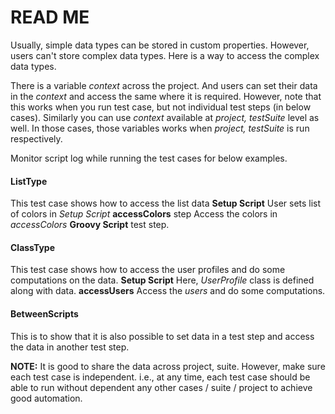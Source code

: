 # READ ME

Usually, simple data types can be stored in custom properties. However, users can't store complex data types.
Here is a way to access the complex data types. 

There is a variable _context_ across the project. And users can set their data in the _context_ and access the same where it is required. However, note that this works when you run test case, but not individual test steps (in below cases). Similarly you can use _context_ available at _project, testSuite_ level as well. In those cases, those variables works when _project, testSuite_ is run respectively.

Monitor script log while running the test cases for below examples.

#### ListType

This test case shows how to access the list data
**Setup Script** 
User sets list of colors in _Setup Script_
**accessColors** step
Access the colors in _accessColors_ **Groovy Script** test step.

#### ClassType
This test case shows how to access the user profiles and do some computations on the data.
**Setup Script**
Here, _UserProfile_ class is defined along with data.
**accessUsers**
Access the _users_ and do some computations.

#### BetweenScripts
This is to show that it is also possible to set data in a test step and access the data in another test step.

**NOTE:** It is good to share the data across project, suite. However, make sure each test case is independent. i.e., at any time, each test case should be able to run without dependent any other cases / suite / project to achieve good automation.
